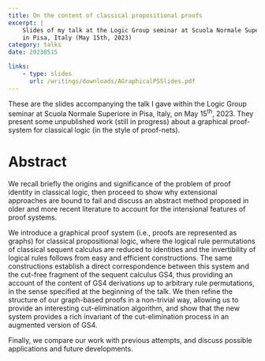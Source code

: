 ```yaml
---
title: On the content of classical propositional proofs
excerpt: |
    Slides of my talk at the Logic Group seminar at Scuola Normale Superiore,
    in Pisa, Italy (May 15th, 2023)
category: talks
date: 20230515

links:
    - type: slides
      url: /writings/downloads/AGraphicalPSSlides.pdf
---
```


These are the slides accompanying the talk I gave within the Logic Group seminar at Scuola
Normale Superiore in Pisa, Italy, on May 15<sup>th</sup>, 2023. They present some unpublished
work (still in progress) about a graphical proof-system for classical logic (in the style
of proof-nets).

# Abstract

We recall briefly the origins and significance of the problem of proof identity
in classical logic, then proceed to show why extensional approaches are bound
to fail and discuss an abstract method proposed in older and more recent
literature to account for the intensional features of proof systems.

We introduce a graphical proof system (i.e., proofs are represented as graphs)
for classical propositional logic, where the logical rule permutations of
classical sequent calculus are reduced to identities and the invertibility of
logical rules follows from easy and efficient constructions. The same
constructions establish a direct correspondence between this system and the
cut-free fragment of the sequent calculus GS4, thus providing an account of
the content of GS4 derivations up to arbitrary rule permutations, in the sense
specified at the beginning of the talk. We then refine the structure of our
graph-based proofs in a non-trivial way, allowing us to provide an interesting
cut-elimination algorithm, and show that the new system provides a rich
invariant of the cut-elimination process in an augmented version of GS4.

Finally, we compare our work with previous attempts, and discuss possible
applications and future developments.
